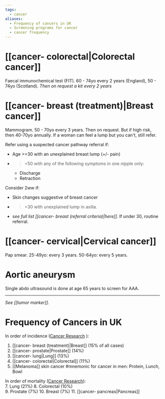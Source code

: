 ```yaml
---
tags:
  - cancer
aliases:
  - Frequency of cancers in UK
  - Screening programs for cancer
  - cancer frequency
---
```

# [[cancer- colorectal|Colorectal cancer]]
Faecal immunochemical test (FIT). 
60 - 74yo every 2 years (England), 
50 - 74yo (Scotland).
*Then on request a kit every 2 years*

# [[cancer- breast (treatment)|Breast cancer]]
Mammogram. 
50 - 70yo every 3 years. Then on request. 
But if high risk, then 40-70yo annually.
If a woman can feel a lump but you can't, still refer. 

Refer using a suspected cancer pathway referral if: 
- Age >=30 with an unexplained breast lump (+/- pain)
- >=50 with any of the following symptoms in one nipple only:
	- Discharge
	- Retraction

Consider 2ww if:
- Skin changes suggestive of breast cancer
- >=30 with unexplained lump in axilla. 
- *see full list [[cancer- breast (referral criteria)|here]].* 
If under 30, routine referral. 

# [[cancer- cervical|Cervical cancer]]
Pap smear. 
25-49yo: every 3 years. 
50-64yo: every 5 years. 

# Aortic aneurysm
Single abdo ultrasound is done at age 65 years to screen for AAA.

---
*See [[tumor marker]].* 

# Frequency of Cancers in UK
In order of incidence ([Cancer Research](https://www.cancerresearchuk.org/health-professional/cancer-statistics/incidence/common-cancers-compared#heading-Zero) ):  
1. [[cancer- breast (treatment)|Breast]] (15% of all cases)
2. [[cancer- prostate|Prostate]] (14%)
3. [[cancer- lung|Lung]] (13%)
4. [[cancer- colorectal|Colorectal]] (11%)
5. [[Melanoma]] skin cancer
#mnemonic for cancer in men: Protein, Lunch, Bowl
  
In order of mortality ([Cancer Research](https://www.cancerresearchuk.org/health-professional/cancer-statistics/mortality/common-cancers-compared#heading-Zero)):  
7. Lung (21%)
8. Colorectal (10%)  
9. Prostate (7%)
10. Breast (7%)
11. [[cancer- pancreas|Pancreas]] 